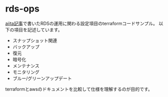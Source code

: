 # rds-ops
[aiita記事](https://qiita.com/m9e/items/63adec30aa26f7f42c74)で書いたRDSの運用に関わる設定項目のterraformコードサンプル。
以下の項目を記述しています。
- スナップショット関連
- バックアップ
- 復元
- 暗号化
- メンテナンス
- モニタリング
- ブルー/グリーンアップデート

terraformとawsのドキュメントを比較して仕様を理解するのが目的です。
